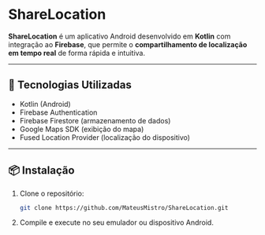 # ShareLocation

**ShareLocation** é um aplicativo Android desenvolvido em **Kotlin** com integração ao **Firebase**, que permite o **compartilhamento de localização em tempo real** de forma rápida e intuitiva.

---

## 🚀 Tecnologias Utilizadas

- Kotlin (Android)
- Firebase Authentication
- Firebase Firestore (armazenamento de dados)
- Google Maps SDK (exibição do mapa)
- Fused Location Provider (localização do dispositivo)

---

## 📦 Instalação

1. Clone o repositório:
   ```bash
   git clone https://github.com/MateusMistro/ShareLocation.git
2. Compile e execute no seu emulador ou dispositivo Android.
